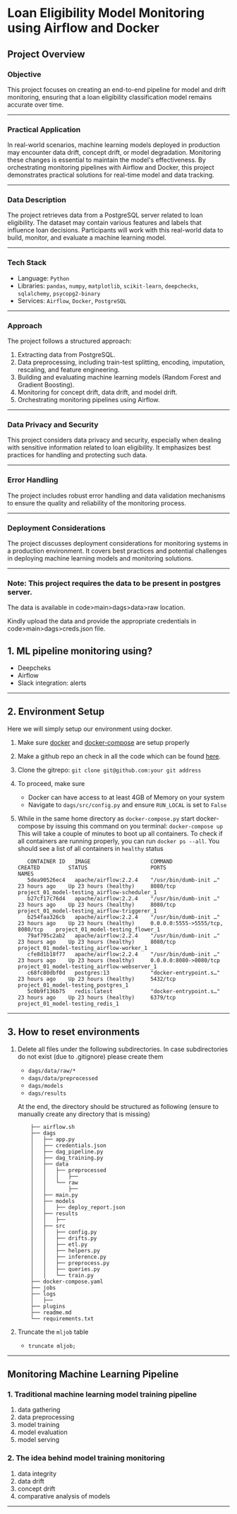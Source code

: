 # Loan Eligibility Model Monitoring using Airflow and Docker

## Project Overview

### Objective

This project focuses on creating an end-to-end pipeline for model and drift monitoring, ensuring that a loan eligibility classification model remains accurate over time.

---

### Practical Application

In real-world scenarios, machine learning models deployed in production may encounter data drift, concept drift, or model degradation. Monitoring these changes is essential to maintain the model's effectiveness. By orchestrating monitoring pipelines with Airflow and Docker, this project demonstrates practical solutions for real-time model and data tracking.

---

### Data Description

The project retrieves data from a PostgreSQL server related to loan eligibility. The dataset may contain various features and labels that influence loan decisions. Participants will work with this real-world data to build, monitor, and evaluate a machine learning model.

---

### Tech Stack

- Language: `Python`
- Libraries: `pandas`, `numpy`, `matplotlib`, `scikit-learn`, `deepchecks`, `sqlalchemy`, `psycopg2-binary`
- Services: `Airflow`, `Docker`, `PostgreSQL`

---

### Approach

The project follows a structured approach:

1. Extracting data from PostgreSQL.
2. Data preprocessing, including train-test splitting, encoding, imputation, rescaling, and feature engineering.
3. Building and evaluating machine learning models (Random Forest and Gradient Boosting).
4. Monitoring for concept drift, data drift, and model drift.
5. Orchestrating monitoring pipelines using Airflow.

---

### Data Privacy and Security

This project considers data privacy and security, especially when dealing with sensitive information related to loan eligibility. It emphasizes best practices for handling and protecting such data.

---

### Error Handling

The project includes robust error handling and data validation mechanisms to ensure the quality and reliability of the monitoring process.

---

### Deployment Considerations

The project discusses deployment considerations for monitoring systems in a production environment. It covers best practices and potential challenges in deploying machine learning models and monitoring solutions.

---

### Note: This project requires the data to be present in postgres server.

The data is available in code>main>dags>data>raw location.

Kindly upload the data and provide the appropriate credentials in code>main>dags>creds.json file.

## 1. ML pipeline monitoring using?

- Deepcheks
- Airflow
- Slack integration: alerts

---

## 2. Environment Setup

Here we will simply setup our environment using docker.

1. Make sure [docker](https://docs.docker.com/get-started/) and [docker-compose](https://docs.docker.com/get-started/08_using_compose/) are setup properly
2. Make a github repo an check in all the code which can be found [here](https://s3.amazonaws.com/projex.dezyre.com/ml-model-monitoring-using-apache-airflow-and-docker/materials/code.zip).
3. Clone the gitrepo: `git clone git@github.com:your git address`
4. To proceed, make sure

   - Docker can have access to at least 4GB of Memory on your system
   - Navigate to `dags/src/config.py` and ensure `RUN_LOCAL` is set to `False`
5. While in the same home directory as `docker-compose.py` start docker-compose by issuing this command on you terminal: `docker-compose up`
   This will take a couple of minutes to boot up all containers. To check if all containers are running properly, you can run `docker ps --all`. You should see a list of all containers in `healthy` status

   ```
      CONTAINER ID   IMAGE                   COMMAND                  CREATED         STATUS                    PORTS                               NAMES
      5dea90526ec4   apache/airflow:2.2.4    "/usr/bin/dumb-init …"   23 hours ago    Up 23 hours (healthy)     8080/tcp                            project_01_model-testing_airflow-scheduler_1
      b27cf17c76d4   apache/airflow:2.2.4    "/usr/bin/dumb-init …"   23 hours ago    Up 23 hours (healthy)     8080/tcp                            project_01_model-testing_airflow-triggerer_1
      b254faa326cb   apache/airflow:2.2.4    "/usr/bin/dumb-init …"   23 hours ago    Up 23 hours (healthy)     0.0.0.0:5555->5555/tcp, 8080/tcp    project_01_model-testing_flower_1
      79af795c2ab2   apache/airflow:2.2.4    "/usr/bin/dumb-init …"   23 hours ago    Up 23 hours (healthy)     8080/tcp                            project_01_model-testing_airflow-worker_1
      cfe8d1b18f77   apache/airflow:2.2.4    "/usr/bin/dumb-init …"   23 hours ago    Up 23 hours (healthy)     0.0.0.0:8080->8080/tcp              project_01_model-testing_airflow-webserver_1
      c68fc80dbf0d   postgres:13             "docker-entrypoint.s…"   23 hours ago    Up 23 hours (healthy)     5432/tcp                            project_01_model-testing_postgres_1
      5c0b9f136b75   redis:latest            "docker-entrypoint.s…"   23 hours ago    Up 23 hours (healthy)     6379/tcp                            project_01_model-testing_redis_1
   ```

---

## 3. How to reset environments

1. Delete all files under the following subdirectories. In case subdirectories do not exist (due to .gitignore) please create them

   - `dags/data/raw/*`
   - `dags/data/preprocessed`
   - `dags/models`
   - `dags/results`

   At the end, the directory should be structured as following (ensure to manually create any directory that is missing)

   ```
       ├── airflow.sh
       ├── dags
       │   ├── app.py
       │   ├── credentials.json
       │   ├── dag_pipeline.py
       │   ├── dag_training.py
       │   ├── data
       │   │   ├── preprocessed
       │   │   │   ├── 
       │   │   └── raw
       │   │       ├── 
       │   ├── main.py
       │   ├── models
       │   │   ├── deploy_report.json
       │   ├── results
       │   │   ├── 
       │   ├── src
       │   │   ├── config.py
       │   │   ├── drifts.py
       │   │   ├── etl.py
       │   │   ├── helpers.py
       │   │   ├── inference.py
       │   │   ├── preprocess.py
       │   │   ├── queries.py
       │   │   └── train.py
       ├── docker-compose.yaml
       ├── jobs
       ├── logs
       │   ├── 
       ├── plugins
       ├── readme.md
       └── requirements.txt
   ```
2. Truncate the `mljob` table

   - `truncate mljob;`

---

## Monitoring Machine Learning Pipeline

### 1. Traditional machine learning model training pipeline

1. data gathering
2. data preprocessing
3. model training
4. model evaluation
5. model serving

### 2. The idea behind model training monitoring

1. data integrity
2. data drift
3. concept drift
4. comparative analysis of models

---
